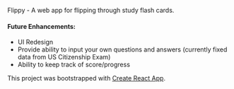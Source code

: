 Flippy - A web app for flipping through study flash cards.

#### Future Enhancements:

- UI Redesign
- Provide ability to input your own questions and answers (currently fixed data from US Citizenship Exam)
- Ability to keep track of score/progress

This project was bootstrapped with [Create React App](https://github.com/facebookincubator/create-react-app).
